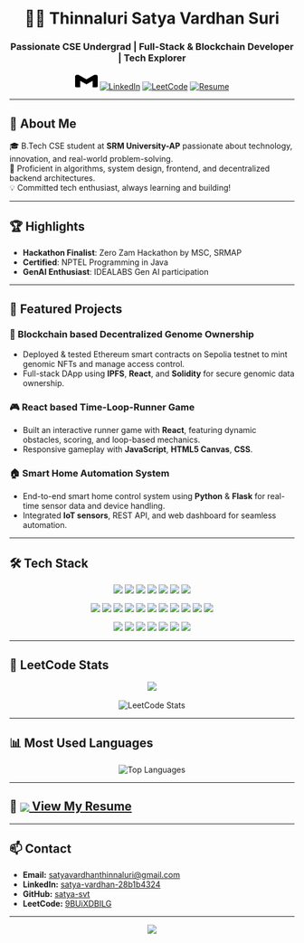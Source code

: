 <div align="center">

# 👨‍💻 Thinnaluri Satya Vardhan Suri  
### Passionate CSE Undergrad | Full-Stack & Blockchain Developer | Tech Explorer

<p align="center">
  <a href="mailto:satyavardhanthinnaluri@gmail.com"><img src="https://raw.githubusercontent.com/satya-svt/certifications/refs/heads/main/Gmail%20Icon.svg" alt="Gmail" height="30" width="40"/></a>
  <a href="https://www.linkedin.com/in/satya-vardhan-28b1b4324/"><img src="https://raw.githubusercontent.com/rahuldkjain/github-profile-readme-generator/master/src/images/icons/Social/linked-in-alt.svg" alt="LinkedIn" height="30" width="40"/></a>
  <a href="https://leetcode.com/u/9BUiXDBILG/"><img src="https://raw.githubusercontent.com/rahuldkjain/github-profile-readme-generator/master/src/images/icons/Social/leet-code.svg" alt="LeetCode" height="30" width="40"/></a>
  <a href="https://github.com/satya-svt/certifications/blob/main/updated%20resume.pdf"><img src="https://img.shields.io/badge/Resume-0A66C2?style=for-the-badge&logo=readme&logoColor=white" alt="Resume"/></a>
</p>

</div>

---

## 🚀 About Me

🎓 B.Tech CSE student at **SRM University-AP** passionate about technology, innovation, and real-world problem-solving.  
🧠 Proficient in algorithms, system design, frontend, and decentralized backend architectures.  
💡 Committed tech enthusiast, always learning and building!

---

## 🏆 Highlights

- **Hackathon Finalist**: Zero Zam Hackathon by MSC, SRMAP  
- **Certified**: NPTEL Programming in Java  
- **GenAI Enthusiast**: IDEALABS Gen AI participation

---

## 💼 Featured Projects

### 🔗 Blockchain based Decentralized Genome Ownership
- Deployed & tested Ethereum smart contracts on Sepolia testnet to mint genomic NFTs and manage access control.
- Full-stack DApp using **IPFS**, **React**, and **Solidity** for secure genomic data ownership.

### 🎮 React based Time-Loop-Runner Game
- Built an interactive runner game with **React**, featuring dynamic obstacles, scoring, and loop-based mechanics.
- Responsive gameplay with **JavaScript**, **HTML5 Canvas**, **CSS**.

### 🏠 Smart Home Automation System
- End-to-end smart home control system using **Python** & **Flask** for real-time sensor data and device handling.
- Integrated **IoT sensors**, REST API, and web dashboard for seamless automation.

---

## 🛠️ Tech Stack

<p align="center">
  <!-- Languages -->
  <img src="https://img.shields.io/badge/JavaScript-F7DF1E?logo=javascript&logoColor=black&style=for-the-badge" />
  <img src="https://img.shields.io/badge/TypeScript-3178C6?logo=typescript&logoColor=white&style=for-the-badge" />
  <img src="https://img.shields.io/badge/Python-3776AB?logo=python&logoColor=white&style=for-the-badge" />
  <img src="https://img.shields.io/badge/C-00599C?logo=c&logoColor=white&style=for-the-badge" />
  <img src="https://img.shields.io/badge/C++-00599C?logo=cpp&logoColor=white&style=for-the-badge" />
  <img src="https://img.shields.io/badge/Java-007396?logo=java&logoColor=white&style=for-the-badge" />
  <img src="https://img.shields.io/badge/Solidity-363636?logo=solidity&logoColor=white&style=for-the-badge" />
</p>

<p align="center">
  <!-- Frameworks -->
  <img src="https://img.shields.io/badge/React-61DAFB?logo=react&logoColor=black&style=for-the-badge" />
  <img src="https://img.shields.io/badge/Node.js-339933?logo=node.js&logoColor=white&style=for-the-badge" />
  <img src="https://img.shields.io/badge/Express.js-000000?logo=express&logoColor=white&style=for-the-badge" />
  <img src="https://img.shields.io/badge/Flask-000000?logo=flask&logoColor=white&style=for-the-badge" />
  <img src="https://img.shields.io/badge/Firebase-FFCA28?logo=firebase&logoColor=black&style=for-the-badge" />
  <img src="https://img.shields.io/badge/Flutter-02569B?logo=flutter&logoColor=white&style=for-the-badge" />
  <img src="https://img.shields.io/badge/Kotlin-7F52FF?logo=kotlin&logoColor=white&style=for-the-badge" />
  <img src="https://img.shields.io/badge/HTML5-E34F26?logo=html5&logoColor=white&style=for-the-badge" />
  <img src="https://img.shields.io/badge/CSS3-1572B6?logo=css3&logoColor=white&style=for-the-badge" />
  <img src="https://img.shields.io/badge/TailwindCSS-06B6D4?logo=tailwindcss&logoColor=white&style=for-the-badge" />
  <img src="https://img.shields.io/badge/Vite-646CFF?logo=vite&logoColor=white&style=for-the-badge" />
</p>

<p align="center">
  <!-- Tools -->
  <img src="https://img.shields.io/badge/VSCode-007ACC?logo=visualstudiocode&logoColor=white&style=for-the-badge" />
  <img src="https://img.shields.io/badge/Xcode-147EFB?logo=xcode&logoColor=white&style=for-the-badge" />
  <img src="https://img.shields.io/badge/Ethereum-3C3C3D?logo=ethereum&logoColor=white&style=for-the-badge" />
  <img src="https://img.shields.io/badge/AWS-232F3E?logo=amazonaws&logoColor=white&style=for-the-badge" />
  <img src="https://img.shields.io/badge/Web3.js-F16822?logo=web3dotjs&logoColor=white&style=for-the-badge" />
  <img src="https://img.shields.io/badge/IPFS-65C2CB?logo=ipfs&logoColor=white&style=for-the-badge" />
  <img src="https://img.shields.io/badge/Metamask-F6851B?logo=metamask&logoColor=white&style=for-the-badge" />
</p>

---

## 🧠 LeetCode Stats

<p align="center">
  <img src="https://cdn.jsdelivr.net/gh/devicons/devicon/icons/leetcode/leetcode-original.svg" width="40" style="animation: spin 4s linear infinite;" />
</p>

<p align="center">
  <img src="https://leetcard.jacoblin.cool/9BUiXDBILG?ext=heatmap&theme=dark&font=Baloo" alt="LeetCode Stats" />
</p>

---

## 📊 Most Used Languages

<p align="center">
  <img src="https://github-readme-stats.vercel.app/api/top-langs/?username=satya-svt&layout=compact&theme=radical" alt="Top Languages" />
</p>

---

## 📄 [<img src="https://cdn-icons-png.flaticon.com/512/337/337946.png" width="24" align="center"> View My Resume](https://github.com/satya-svt/certifications/blob/main/updated%20resume.pdf)

---

## 📫 Contact

- **Email:** satyavardhanthinnaluri@gmail.com  
- **LinkedIn:** [satya-vardhan-28b1b4324](https://www.linkedin.com/in/satya-vardhan-28b1b4324/)  
- **GitHub:** [satya-svt](https://github.com/satya-svt)  
- **LeetCode:** [9BUiXDBILG](https://leetcode.com/u/9BUiXDBILG/)

---

<div align="center">
  <img src="https://capsule-render.vercel.app/api?type=waving&color=gradient&height=120&section=footer" />
</div>

